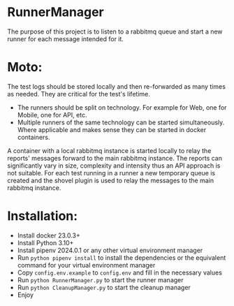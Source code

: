 # RunnerManager
The purpose of this project is to listen to a rabbitmq queue and start a new runner for each message intended for it.

# Moto:
The test logs should be stored locally and then re-forwarded as many times as needed. They are critical for the test's lifetime.

- The runners should be split on technology. For example for Web, one for Mobile, one for API, etc.
- Multiple runners of the same technology can be started simultaneously. Where applicable and makes sense they can be started in docker containers.

A container with a local rabbitmq instance is started locally to relay the reports' messages forward to the main rabbitmq instance.
The reports can significantly vary in size, complexity and intensity thus an API approach is not suitable.
For each test running in a runner a new temporary queue is created and the shovel plugin is used to relay the messages to the main rabbitmq instance.

# Installation:
- Install docker 23.0.3+
- Install Python 3.10+
- Install pipenv 2024.0.1 or any other virtual environment manager
- Run `python pipenv install` to install the dependencies or the equivalent command for your virtual environment manager
- Copy `config.env.example` to `config.env` and fill in the necessary values
- Run `python RunnerManager.py` to start the runner manager
- Run `python CleanupManager.py` to start the cleanup manager
- Enjoy
